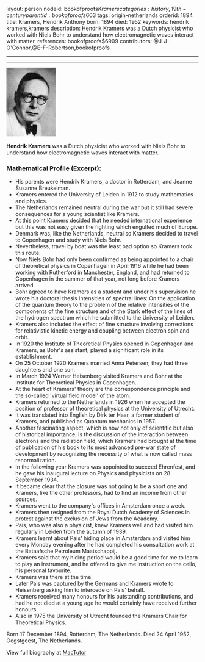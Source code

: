 layout: person
nodeid: bookofproofs$Kramers
categories: history,19th-century
parentid: bookofproofs$603
tags: origin-netherlands
orderid: 1894
title: Kramers, Hendrik Anthony
born: 1894
died: 1952
keywords: hendrik kramers,kramers
description: Hendrik Kramers was a Dutch physicist who worked with Niels Bohr to understand how electromagnetic waves interact with matter.
references: bookofproofs$6909
contributors: @J-J-O'Connor,@E-F-Robertson,bookofproofs

---



---

![Kramers.jpg](https://github.com/bookofproofs/bookofproofs.github.io/blob/main/_sources/_assets/images/portraits/Kramers.jpg?raw=true)

**Hendrik  Kramers** was a Dutch physicist who worked with Niels Bohr to understand how electromagnetic waves interact with matter.

### Mathematical Profile (Excerpt):
* His parents were Hendrik Kramers, a doctor in Rotterdam, and Jeanne Susanne Breukelman.
* Kramers entered the University of Leiden in 1912 to study mathematics and physics.
* The Netherlands remained neutral during the war but it still had severe consequences for a young scientist like Kramers.
* At this point Kramers decided that he needed international experience but this was not easy given the fighting which engulfed much of Europe.
* Denmark was, like the Netherlands, neutral so Kramers decided to travel to Copenhagen and study with Niels Bohr.
* Nevertheless, travel by boat was the least bad option so Kramers took this route.
* Now Niels Bohr had only been confirmed as being appointed to a chair of theoretical physics in Copenhagen in April 1916 while he had been working with Rutherford in Manchester, England, and had returned to Copenhagen in the summer of that year, not long before Kramers arrived.
* Bohr agreed to have Kramers as a student and under his supervision he wrote his doctoral thesis Intensities of spectral lines: On the application of the quantum theory to the problem of the relative intensities of the components of the fine structure and of the Stark effect of the lines of the hydrogen spectrum  which he submitted to the University of Leiden.
* Kramers also included the effect of fine structure involving corrections for relativistic kinetic energy and coupling between electron spin and orbit.
* In 1920 the Institute of Theoretical Physics opened in Copenhagen and Kramers, as Bohr's assistant, played a significant role in its establishment.
* On 25 October 1920 Kramers married Anna Petersen; they had three daughters and one son.
* In March 1924 Werner Heisenberg visited Kramers and Bohr at the Institute for Theoretical Physics in Copenhagen.
* At the heart of Kramers' theory are the correspondence principle and the so-called 'virtual field model' of the atom.
* Kramers returned to the Netherlands in 1926 when he accepted the position of professor of theoretical physics at the University of Utrecht.
* It was translated into English by Dirk ter Haar, a former student of Kramers, and published as Quantum mechanics  in 1957.
* Another fascinating aspect, which is now not only of scientific but also of historical importance, is the discussion of the interaction between electrons and the radiation field, which Kramers had brought at the time of publication of his book to its most advanced pre-war state of development by recognizing the necessity of what is now called mass renormalization.
* In the following year Kramers was appointed to succeed Ehrenfest, and he gave his inaugural lecture on Physics and physicists on 28 September 1934.
* It became clear that the closure was not going to be a short one and Kramers, like the other professors, had to find an income from other sources.
* Kramers went to the company's offices in Amsterdam once a week.
* Kramers then resigned from the Royal Dutch Academy of Sciences in protest against the exclusion of Jews from the Academy.
* Pais, who was also a physicist, knew Kramers well and had visited him regularly in Leiden from the autumn of 1939.
* Kramers learnt about Pais' hiding place in Amsterdam and visited him every Monday evening after he had completed his consultation work at the Bataafsche Petroleum Maatschappij.
* Kramers said that my hiding period would be a good time for me to learn to play an instrument, and he offered to give me instruction on the cello, his personal favourite.
* Kramers was there at the time.
* Later Pais was captured by the Germans and Kramers wrote to Heisenberg asking him to intercede on Pais' behalf.
* Kramers received many honours for his outstanding contributions, and had he not died at a young age he would certainly have received further honours.
* Also in 1975 the University of Utrecht founded the Kramers Chair for Theoretical Physics.

Born 17 December 1894, Rotterdam, The Netherlands. Died 24 April 1952, Oegstgeest, The Netherlands.

View full biography at [MacTutor](https://mathshistory.st-andrews.ac.uk/Biographies/Kramers/)
